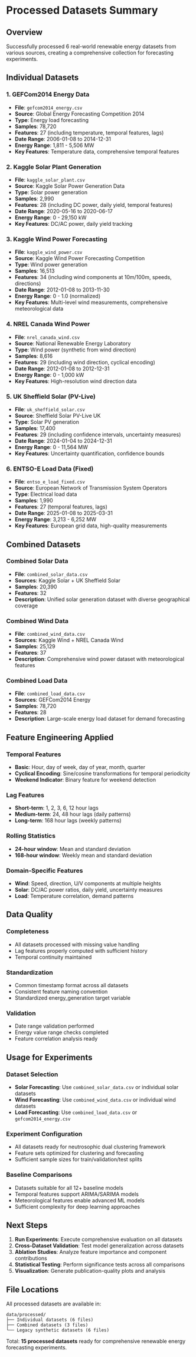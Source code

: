 # Processed Datasets Summary

## Overview

Successfully processed 6 real-world renewable energy datasets from various sources, creating a comprehensive collection for forecasting experiments.

## Individual Datasets

### 1. GEFCom2014 Energy Data
- **File**: `gefcom2014_energy.csv`
- **Source**: Global Energy Forecasting Competition 2014
- **Type**: Energy load forecasting
- **Samples**: 78,720
- **Features**: 27 (including temperature, temporal features, lags)
- **Date Range**: 2006-01-08 to 2014-12-31
- **Energy Range**: 1,811 - 5,506 MW
- **Key Features**: Temperature data, comprehensive temporal features

### 2. Kaggle Solar Plant Generation
- **File**: `kaggle_solar_plant.csv`
- **Source**: Kaggle Solar Power Generation Data
- **Type**: Solar power generation
- **Samples**: 2,990
- **Features**: 28 (including DC power, daily yield, temporal features)
- **Date Range**: 2020-05-16 to 2020-06-17
- **Energy Range**: 0 - 29,150 kW
- **Key Features**: DC/AC power, daily yield tracking

### 3. Kaggle Wind Power Forecasting
- **File**: `kaggle_wind_power.csv`
- **Source**: Kaggle Wind Power Forecasting Competition
- **Type**: Wind power generation
- **Samples**: 16,513
- **Features**: 34 (including wind components at 10m/100m, speeds, directions)
- **Date Range**: 2012-01-08 to 2013-11-30
- **Energy Range**: 0 - 1.0 (normalized)
- **Key Features**: Multi-level wind measurements, comprehensive meteorological data

### 4. NREL Canada Wind Power
- **File**: `nrel_canada_wind.csv`
- **Source**: National Renewable Energy Laboratory
- **Type**: Wind power (synthetic from wind direction)
- **Samples**: 8,616
- **Features**: 29 (including wind direction, cyclical encoding)
- **Date Range**: 2012-01-08 to 2012-12-31
- **Energy Range**: 0 - 1,000 kW
- **Key Features**: High-resolution wind direction data

### 5. UK Sheffield Solar (PV-Live)
- **File**: `uk_sheffield_solar.csv`
- **Source**: Sheffield Solar PV-Live UK
- **Type**: Solar PV generation
- **Samples**: 17,400
- **Features**: 29 (including confidence intervals, uncertainty measures)
- **Date Range**: 2024-01-04 to 2024-12-31
- **Energy Range**: 0 - 11,564 MW
- **Key Features**: Uncertainty quantification, confidence bounds

### 6. ENTSO-E Load Data (Fixed)
- **File**: `entso_e_load_fixed.csv`
- **Source**: European Network of Transmission System Operators
- **Type**: Electrical load data
- **Samples**: 1,990
- **Features**: 27 (temporal features, lags)
- **Date Range**: 2025-01-08 to 2025-03-31
- **Energy Range**: 3,213 - 6,252 MW
- **Key Features**: European grid data, high-quality measurements

## Combined Datasets

### Combined Solar Data
- **File**: `combined_solar_data.csv`
- **Sources**: Kaggle Solar + UK Sheffield Solar
- **Samples**: 20,390
- **Features**: 32
- **Description**: Unified solar generation dataset with diverse geographical coverage

### Combined Wind Data
- **File**: `combined_wind_data.csv`
- **Sources**: Kaggle Wind + NREL Canada Wind
- **Samples**: 25,129
- **Features**: 37
- **Description**: Comprehensive wind power dataset with meteorological features

### Combined Load Data
- **File**: `combined_load_data.csv`
- **Sources**: GEFCom2014 Energy
- **Samples**: 78,720
- **Features**: 28
- **Description**: Large-scale energy load dataset for demand forecasting

## Feature Engineering Applied

### Temporal Features
- **Basic**: Hour, day of week, day of year, month, quarter
- **Cyclical Encoding**: Sine/cosine transformations for temporal periodicity
- **Weekend Indicator**: Binary feature for weekend detection

### Lag Features
- **Short-term**: 1, 2, 3, 6, 12 hour lags
- **Medium-term**: 24, 48 hour lags (daily patterns)
- **Long-term**: 168 hour lags (weekly patterns)

### Rolling Statistics
- **24-hour window**: Mean and standard deviation
- **168-hour window**: Weekly mean and standard deviation

### Domain-Specific Features
- **Wind**: Speed, direction, U/V components at multiple heights
- **Solar**: DC/AC power ratios, daily yield, uncertainty measures
- **Load**: Temperature correlation, demand patterns

## Data Quality

### Completeness
- All datasets processed with missing value handling
- Lag features properly computed with sufficient history
- Temporal continuity maintained

### Standardization
- Common timestamp format across all datasets
- Consistent feature naming convention
- Standardized energy_generation target variable

### Validation
- Date range validation performed
- Energy value range checks completed
- Feature correlation analysis ready

## Usage for Experiments

### Dataset Selection
- **Solar Forecasting**: Use `combined_solar_data.csv` or individual solar datasets
- **Wind Forecasting**: Use `combined_wind_data.csv` or individual wind datasets
- **Load Forecasting**: Use `combined_load_data.csv` or `gefcom2014_energy.csv`

### Experiment Configuration
- All datasets ready for neutrosophic dual clustering framework
- Feature sets optimized for clustering and forecasting
- Sufficient sample sizes for train/validation/test splits

### Baseline Comparisons
- Datasets suitable for all 12+ baseline models
- Temporal features support ARIMA/SARIMA models
- Meteorological features enable advanced ML models
- Sufficient complexity for deep learning approaches

## Next Steps

1. **Run Experiments**: Execute comprehensive evaluation on all datasets
2. **Cross-Dataset Validation**: Test model generalization across datasets
3. **Ablation Studies**: Analyze feature importance and component contributions
4. **Statistical Testing**: Perform significance tests across all comparisons
5. **Visualization**: Generate publication-quality plots and analysis

## File Locations

All processed datasets are available in:
```
data/processed/
├── Individual datasets (6 files)
├── Combined datasets (3 files)
└── Legacy synthetic datasets (6 files)
```

Total: **15 processed datasets** ready for comprehensive renewable energy forecasting experiments.
